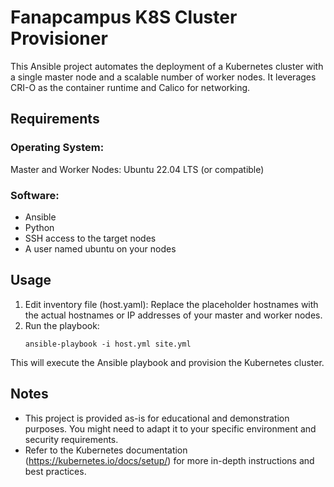 # Fanapcampus K8S Cluster Provisioner

This Ansible project automates the deployment of a Kubernetes cluster with a single master node and a scalable number of worker nodes. It leverages CRI-O as the container runtime and Calico for networking.


## Requirements

### Operating System:
Master and Worker Nodes: Ubuntu 22.04 LTS (or compatible)

### Software:
- Ansible
- Python
- SSH access to the target nodes
- A user named ubuntu on your nodes

## Usage
1. Edit inventory file (host.yaml): Replace the placeholder hostnames with the actual hostnames or IP addresses of your master and worker nodes.
2. Run the playbook:
    ```
    ansible-playbook -i host.yml site.yml
    ```
This will execute the Ansible playbook and provision the Kubernetes cluster.

## Notes

- This project is provided as-is for educational and demonstration purposes. You might need to adapt it to your specific environment and security requirements.
- Refer to the Kubernetes documentation (https://kubernetes.io/docs/setup/) for more in-depth instructions and best practices.